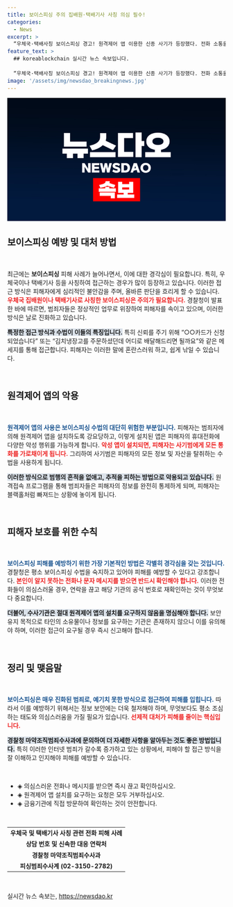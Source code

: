 ```yaml
---
title: 보이스피싱 주의 집배원·택배기사 사칭 의심 필수!
categories:
  - News
excerpt: >
  “우체국·택배사칭 보이스피싱 경고! 원격제어 앱 이용한 신종 사기가 등장했다. 전화 소통을 조작하거나 금융 정보를 탈취하는 이들, 피해 예방을 위한 안전 수칙을 확인하세요!”
feature_text: >
  ## koreablockchain 실시간 뉴스 속보입니다.

  “우체국·택배사칭 보이스피싱 경고! 원격제어 앱 이용한 신종 사기가 등장했다. 전화 소통을 조작하거나 금융 정보를 탈취하는 이들, 피해 예방을 위한 안전 수칙을 확인하세요!”
image: '/assets/img/newsdao_breakingnews.jpg'
---
```


<p><img src="/assets/img/newsdao_breakingnews.jpg" alt="koreablockchain 속보" /></p>

<h2 data-ke-size="size26">보이스피싱 예방 및 대처 방법</h2>

<p data-ke-size="size16">&nbsp;</p> 

<p>최근에는 <strong>보이스피싱</strong> 피해 사례가 늘어나면서, 이에 대한 경각심이 필요합니다. 특히, 우체국이나 택배기사 등을 사칭하여 접근하는 경우가 많이 등장하고 있습니다. 이러한 접근 방식은 피해자에게 심리적인 불안감을 주며, 올바른 판단을 흐리게 할 수 있습니다. <b><span style="color: #ee2323;">우체국 집배원이나 택배기사로 사칭한 보이스피싱은 주의가 필요합니다.</span></b> 경찰청이 발표한 바에 따르면, 범죄자들은 정상적인 업무로 위장하여 피해자를 속이고 있으며, 이러한 방식은 날로 진화하고 있습니다. </p>

<p><b><span style="background-color: #21538527;">특정한 접근 방식과 수법이 이들의 특징입니다.</span></b> 특히 신뢰를 주기 위해 “○○카드가 신청되었습니다” 또는 “김치냉장고를 주문하셨던데 어디로 배달해드리면 될까요”와 같은 메세지를 통해 접근합니다. 피해자는 이러한 말에 혼란스러워 하고, 쉽게 낚일 수 있습니다. </p>

<p data-ke-size="size16">&nbsp;</p> 

<h2 data-ke-size="size26">원격제어 앱의 악용</h2>

<p data-ke-size="size16">&nbsp;</p> 

<p><b><span style="color: #1a5490;">원격제어 앱의 사용은 보이스피싱 수법의 대단히 위험한 부분입니다.</span></b> 피해자는 범죄자에 의해 원격제어 앱을 설치하도록 강요당하고, 이렇게 설치된 앱은 피해자의 휴대전화에 다양한 악성 행위를 가능하게 합니다. <b><span style="color: #ee2323;">악성 앱이 설치되면, 피해자는 사기범에게 모든 통화를 가로채이게 됩니다.</span></b> 그리하여 사기범은 피해자의 모든 정보 및 자산을 탈취하는 수법을 사용하게 됩니다.</p>

<p><b><span style="background-color: #21538527;">이러한 방식으로 범행의 흔적을 없애고, 추적을 피하는 방법으로 악용되고 있습니다.</span></b> 원격접속 프로그램을 통해 범죄자들은 피해자의 정보를 완전히 통제하게 되며, 피해자는 블랙홀처럼 빠져드는 상황에 놓이게 됩니다. </p>

<p data-ke-size="size16">&nbsp;</p> 

<h2 data-ke-size="size26">피해자 보호를 위한 수칙</h2>

<p data-ke-size="size16">&nbsp;</p> 

<p><b><span style="color: #1a5490;">보이스피싱 피해를 예방하기 위한 가장 기본적인 방법은 각별히 경각심을 갖는 것입니다.</span></b> 경찰청은 평소 보이스피싱 수법을 숙지하고 있어야 피해를 예방할 수 있다고 강조합니다. <b><span style="color: #ee2323;">본인이 알지 못하는 전화나 문자 메시지를 받으면 반드시 확인해야 합니다.</span></b> 이러한 전화들이 의심스러울 경우, 연락을 끊고 해당 기관의 공식 번호로 재확인하는 것이 무엇보다 중요합니다.</p>

<p><b><span style="background-color: #21538527;">더불어, 수사기관은 절대 원격제어 앱의 설치를 요구하지 않음을 명심해야 합니다.</span></b> 보안 유지 목적으로 타인의 소유물이나 정보를 요구하는 기관은 존재하지 않으니 이를 유의해야 하며, 이러한 접근이 요구될 경우 즉시 신고해야 합니다.</p>

<p data-ke-size="size16">&nbsp;</p> 

<h2 data-ke-size="size26">정리 및 맺음말</h2>

<p data-ke-size="size16">&nbsp;</p> 

<p><b><span style="color: #1a5490;">보이스피싱은 매우 진화된 범죄로, 예기치 못한 방식으로 접근하여 피해를 입힙니다.</span></b> 따라서 이를 예방하기 위해서는 정보 보안에는 더욱 철저해야 하며, 무엇보다도 평소 조심하는 태도와 의심스러움을 가질 필요가 있습니다. <b><span style="color: #ee2323;">선제적 대처가 피해를 줄이는 핵심입니다.</span></b></p>

<p><b><span style="background-color: #21538527;">경찰청 마약조직범죄수사과에 문의하여 더 자세한 사항을 알아두는 것도 좋은 방법입니다.</span></b> 특히 이러한 인터넷 범죄가 갈수록 증가하고 있는 상황에서, 피해야 할 접근 방식을 잘 이해하고 인지해야 피해를 예방할 수 있습니다.  </p>

<p data-ke-size="size16">&nbsp;</p> 

<ul>
  <li>◈ 의심스러운 전화나 메시지를 받으면 즉시 끊고 확인하십시오.</li>
  <li>◈ 원격제어 앱 설치를 요구하는 요청은 모두 거부하십시오.</li>
  <li>◈ 금융기관에 직접 방문하여 확인하는 것이 안전합니다.</li>
</ul>

<p data-ke-size="size16">&nbsp;</p> 

<table style="width:100%; text-align: center;">
  <tr>
    <td style="text-align: center; height: 17px;"><b>우체국 및 택배기사 사칭 관련 전화 피해 사례</b></td>
  </tr>
  <tr>
    <td style="text-align: center; height: 17px;"><b>상담 번호 및 신속한 대응 연락처</b></td>
  </tr>
  <tr>
    <td style="text-align: center; height: 17px;"><b>경찰청 마약조직범죄수사과</b></td>
  </tr>
  <tr>
    <td style="text-align: center; height: 17px;"><b>피싱범죄수사계 (02-3150-2782)</b></td>
  </tr>
</table>

<p data-ke-size="size16">&nbsp;</p>
실시간 뉴스 속보는, <a href="https://newsdao.kr" rel="dofollow">https://newsdao.kr</a>


